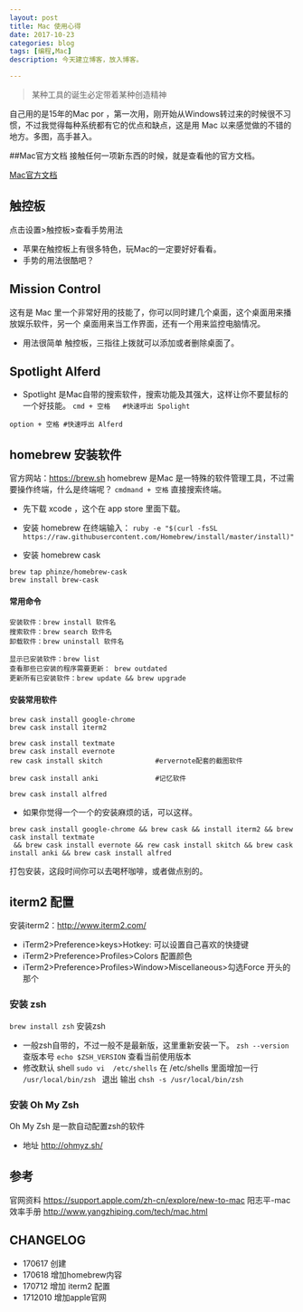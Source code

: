 ```yaml
---
layout: post
title: Mac 使用心得
date: 2017-10-23
categories: blog
tags: [编程,Mac]
description: 今天建立博客，放入博客。

---
```

> 某种工具的诞生必定带着某种创造精神

自己用的是15年的Mac por ，第一次用，刚开始从Windows转过来的时候很不习惯，不过我觉得每种系统都有它的优点和缺点，这是用 Mac 以来感觉做的不错的地方。多图，高手甚入。

##Mac官方文档
接触任何一项新东西的时候，就是查看他的官方文档。

[Mac官方文档](https://support.apple.com/zh-cn/explore/new-to-mac)
## 触控板
点击设置>触控板>查看手势用法



- 苹果在触控板上有很多特色，玩Mac的一定要好好看看。
- 手势的用法很酷吧？


## Mission Control
这有是 Mac 里一个非常好用的技能了，你可以同时建几个桌面，这个桌面用来播放娱乐软件，另一个
桌面用来当工作界面，还有一个用来监控电脑情况。
- 用法很简单 触控板，三指往上拨就可以添加或者删除桌面了。



##      Spotlight     Alferd
- Spotlight 是Mac自带的搜索软件，搜索功能及其强大，这样让你不要鼠标的一个好技能。
`cmd + 空格   #快速呼出 Spolight `


`option + 空格 #快速呼出 Alferd `


## homebrew  安装软件
官方网站：https://brew.sh
homebrew 是Mac 是一特殊的软件管理工具，不过需要操作终端，什么是终端呢？
` cmdmand + 空格 ` 直接搜索终端。

- 先下载 xcode ，这个在 app store 里面下载。

- 安装 homebrew
在终端输入：
`ruby -e "$(curl -fsSL https://raw.githubusercontent.com/Homebrew/install/master/install)"`

- 安装 homebrew cask
```
brew tap phinze/homebrew-cask
brew install brew-cask
```

#### 常用命令
```
安装软件：brew install 软件名
搜索软件：brew search 软件名
卸载软件：brew uninstall 软件名

显示已安装软件：brew list
查看那些已安装的程序需要更新： brew outdated
更新所有已安装软件：brew update && brew upgrade
```

#### 安装常用软件
```
brew cask install google-chrome  
brew cask install iterm2

brew cask install textmate
brew cask install evernote
rew cask install skitch             #ervernote配套的截图软件

brew cask install anki              #记忆软件

brew cask install alfred

```
- 如果你觉得一个一个的安装麻烦的话，可以这样。
```
brew cask install google-chrome && brew cask && install iterm2 && brew cask install textmate
 && brew cask install evernote && rew cask install skitch && brew cask install anki && brew cask install alfred
```
打包安装，这段时间你可以去喝杯咖啡，或者做点别的。

## iterm2 配置
安装iterm2：http://www.iterm2.com/
- iTerm2>Preference>keys>Hotkey:  可以设置自己喜欢的快捷键
- iTerm2>Preference>Profiles>Colors 配置颜色
- iTerm2>Preference>Profiles>Window>Miscellaneous>勾选Force 开头的那个


### 安装 zsh
`brew install zsh`  安装zsh
- 一般zsh自带的，不过一般不是最新版，这里重新安装一下。
`zsh --version` 查版本号
`echo $ZSH_VERSION` 查看当前使用版本
- 修改默认 shell
`sudo vi  /etc/shells` 
在 /etc/shells 里面增加一行 `/usr/local/bin/zsh ` 
退出 输出 `chsh -s /usr/local/bin/zsh`

### 安装 Oh My Zsh
Oh My Zsh 是一款自动配置zsh的软件
- 地址 http://ohmyz.sh/





## 参考
官网资料 https://support.apple.com/zh-cn/explore/new-to-mac
阳志平-mac效率手册 http://www.yangzhiping.com/tech/mac.html

## CHANGELOG
- 170617  创建
- 170618 增加homebrew内容
- 170712 增加 iterm2 配置
- 1712010 增加apple官网
